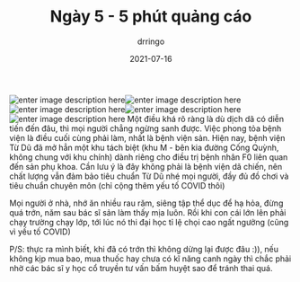 ﻿---
title: Ngày 5 - 5 phút quảng cáo
date: 2021-07-16
author: drringo

---
![enter image description here](http://helen.drbinhthanh.com/data/img/ngay5-1.jpg)![enter image description here](http://helen.drbinhthanh.com/data/img/ngay5-2.jpg)![enter image description here](http://helen.drbinhthanh.com/data/img/ngay5-4.jpg)![enter image description here](http://helen.drbinhthanh.com/data/img/ngay5-5.jpg)![enter image description here](http://helen.drbinhthanh.com/data/img/ngay5-6.jpg)
Một điều khá rõ ràng là dù dịch dã có diễn tiến đến đâu, thì mọi người chẳng ngừng sanh được. Việc phong tỏa bệnh viện là điều cuối cùng phải làm, nhất là bệnh viện sản. Hiện nay, bệnh viện Từ Dũ đã mở hẳn một khu tách biệt (khu M - bên kia đường Cống Quỳnh, không chung với khu chính) dành riêng cho điều trị bệnh nhân F0 liên quan đến sản phụ khoa. Cần lưu ý là đây không phải là bệnh viện dã chiến, nên chất lượng vẫn đảm bảo tiêu chuẩn Từ Dũ nhé mọi người, đầy đủ đồ chơi và tiêu chuẩn chuyên môn (chỉ cộng thêm yếu tố COVID thôi)

Mọi người ở nhà, nhớ ăn nhiều rau răm, siêng tập thể dục để hạ hỏa, đừng quá trớn, năm sau bác sĩ sản làm thấy mịa luôn. Rồi khi con cái lớn lên phải chạy trường chạy lớp, tới lúc nó thi đại học tỉ lệ chọi cao ngất ngưởng (cũng vì yếu tố COVID)

P/S: thực ra mình biết, khi đã có trớn thì không dừng lại được đâu :)), nếu không kịp mua bao, mua thuốc hay chưa có kĩ năng canh ngày thì chắc phải nhờ các bác sĩ y học cổ truyền tư vấn bấm huyệt sao để tránh thai quá.
